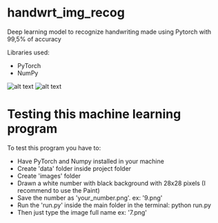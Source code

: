 # handwrt_img_recog
Deep learning model to recognize handwriting made using Pytorch with 99,5% of accuracy

Libraries used:

- PyTorch
- NumPy

![alt text](https://i.ibb.co/2ydQCNR/7.png) ![alt text](https://i.ibb.co/wY01WyY/5.png)

# Testing this machine learning program

To test this program you have to:

- Have PyTorch and Numpy installed in your machine
- Create 'data' folder inside project folder
- Create 'images' folder
- Drawn a white number with black background with 28x28 pixels (I recommend to use the Paint)
- Save the number as 'your_number.png'. ex: '9.png'
- Run the 'run.py' inside the main folder in the terminal: python run.py
- Then just type the image full name ex: '7.png'
